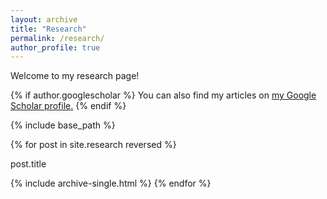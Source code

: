 ```yaml
---
layout: archive
title: "Research"
permalink: /research/
author_profile: true
---
```


Welcome to my research page!

{% if author.googlescholar %}
  You can also find my articles on <u><a href="{{author.googlescholar}}">my Google Scholar profile</a>.</u>
{% endif %}

{% include base_path %}

{% for post in site.research reversed %}
  <p> post.title </p>
  {% include archive-single.html %}
{% endfor %}
